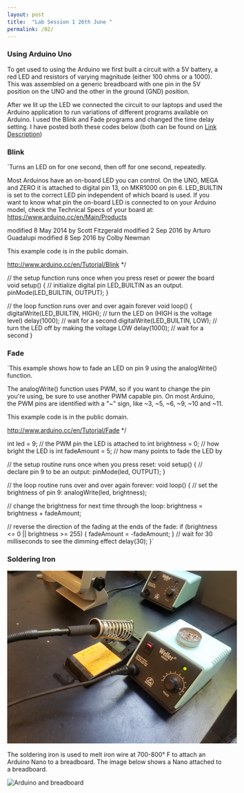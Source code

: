 ```yaml
---
layout: post
title:  "Lab Session 1 26th June "
permalink: /02/
---
```


### Using Arduino Uno

To get used to using the Arduino we first built a circuit with a 5V battery, a red LED and resistors of varying magnitude (either 100 ohms or a 1000). This was assembled on a generic breadboard with one pin in the 5V position on the UNO and the other in the ground (GND) position.

After we lit up the LED we connected the circuit to our laptops and used the Arduino application to run variations of different programs available on Arduino. I used the Blink and Fade programs and changed the time delay setting. I have posted both these codes below (both can be found on [Link Description](arduino.cc))

### Blink

  `Turns an LED on for one second, then off for one second, repeatedly.

  Most Arduinos have an on-board LED you can control. On the UNO, MEGA and ZERO
  it is attached to digital pin 13, on MKR1000 on pin 6. LED_BUILTIN is set to
  the correct LED pin independent of which board is used.
  If you want to know what pin the on-board LED is connected to on your Arduino
  model, check the Technical Specs of your board at:
  https://www.arduino.cc/en/Main/Products

  modified 8 May 2014
  by Scott Fitzgerald
  modified 2 Sep 2016
  by Arturo Guadalupi
  modified 8 Sep 2016
  by Colby Newman

  This example code is in the public domain.

  http://www.arduino.cc/en/Tutorial/Blink
*/

// the setup function runs once when you press reset or power the board
void setup() {
  // initialize digital pin LED_BUILTIN as an output.
  pinMode(LED_BUILTIN, OUTPUT);
}

// the loop function runs over and over again forever
void loop() {
  digitalWrite(LED_BUILTIN, HIGH);   // turn the LED on (HIGH is the voltage level)
  delay(1000);                       // wait for a second
  digitalWrite(LED_BUILTIN, LOW);    // turn the LED off by making the voltage LOW
  delay(1000);                       // wait for a second
}


### Fade

  `This example shows how to fade an LED on pin 9 using the analogWrite()
  function.

  The analogWrite() function uses PWM, so if you want to change the pin you're
  using, be sure to use another PWM capable pin. On most Arduino, the PWM pins
  are identified with a "~" sign, like ~3, ~5, ~6, ~9, ~10 and ~11.

  This example code is in the public domain.

  http://www.arduino.cc/en/Tutorial/Fade
*/

int led = 9;           // the PWM pin the LED is attached to
int brightness = 0;    // how bright the LED is
int fadeAmount = 5;    // how many points to fade the LED by

// the setup routine runs once when you press reset:
void setup() {
  // declare pin 9 to be an output:
  pinMode(led, OUTPUT);
}

// the loop routine runs over and over again forever:
void loop() {
  // set the brightness of pin 9:
  analogWrite(led, brightness);

  // change the brightness for next time through the loop:
  brightness = brightness + fadeAmount;

  // reverse the direction of the fading at the ends of the fade:
  if (brightness <= 0 || brightness >= 255) {
    fadeAmount = -fadeAmount;
  }
  // wait for 30 milliseconds to see the dimming effect
  delay(30);
}`


### Soldering Iron

<img src="solder.jpg" alt="Soldering Iron" style="height: 400px; max-width: 400%">

The soldering iron is used to melt iron wire at 700-800° F to attach an Arduino Nano to a breadboard. 
The image below shows a Nano attached to a breadboard.

<img src="nano.jpeg" alt="Arduino and breadboard" style="height: 400px; max-width: 400%">





